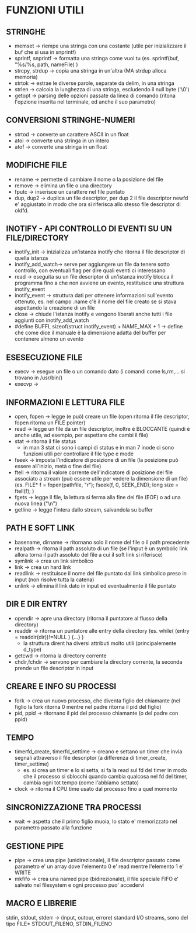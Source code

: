 # FUNZIONI UTILI

## STRINGHE
- memset  -> riempe una stringa con una costante (utile per inizializzare il buf che si usa in snprintf)
- sprintf, snprintf  -> formatta una stringa come vuoi tu (es. sprintf(buf, "%s/%s, path, nameFile) )
- strcpy, strdup    -> copia una stringa in un'altra (MA strdup alloca memoria)
- strtok  -> estrae le diverse parole, separate da delim, in una stringa 
- strlen  -> calcola la lunghezza di una stringa, escludendo il null byte ('\0')
- getopt  -> parsing delle opzioni passate da linea di comando (ritona l'opzione inserita nel terminale, ed anche il suo parametro)


## CONVERSIONI STRINGHE-NUMERI
- strtod -> converte un carattere ASCII in un float 
- atoi   -> converte una stringa in un intero
- atof   -> converte una stringa in un float

## MODIFICHE FILE
- rename -> permette di cambiare il nome o la posizione del file
- remove -> elimina un file o una directory
- fputc  -> inserisce un carattere nel file puntato 
- dup, dup2  -> duplica un file descriptor, per dup 2 il file descriptor
       newfd e' aggiustato in modo che ora si riferisca allo stesso file descriptor di oldfd.

## INOTIFY -  API CONTROLLO DI EVENTI SU UN FILE/DIRECTORY
- inotify_init -> inizializza un'istanza inotify che ritorna il file descriptor di quella istanza
- inotify_add_watch-> serve per aggiungere un file da tenere sotto controllo, con eventuali flag per dire quali eventi ci interessano
- read -> eseguita su un file descriptor di un'istanza inotify blocca il programma fino a che non avviene un evento, restituisce una struttura inotify_event
- inotify_event -> struttura dati per ottenere informazioni sull'evento ottenuto, es. nel campo .name c'è il nome del file creato se si stava aspettando la creazione di un file
- close -> chiude l'istanza inotify e vengono liberati anche tutti i file aggiunti con inotify_add_watch 
- #define BUFFL sizeof(struct inotify_event) + NAME_MAX + 1 -> define che come dice il manuale è la dimensione adatta del buffer per contenere almeno un evento

## ESESECUZIONE FILE
- execv -> esegue un file o un comando dato (i comandi come ls,rm,... si trovano in /usr/bin/)
- execvp -> 


## INFORMAZIONI E LETTURA FILE
- open, fopen -> legge (e può) creare un file (open ritorna il file descriptor, fopen ritorna un FILE pointer)
- read  -> legge un file da un file descriptor, inoltre è BLOCCANTE (quindi è anche utile, ad esempio, per aspettare che cambi il file)
- stat  -> ritorna il file status
    - in man 3 stat ci sono i campi di status e in man 7 inode ci sono funzioni utili per controllare il file type e mode
- fseek -> imposta l'indicatore di posizione di un file (la posizione può essere all'inizio, metà o fine del file)
- ftell ->  ritorna il valore corrente dell'indicatore di posizione del file associato a stream (può essere utile per vedere la dimensione di un file)
            (es. FILE* f = fopen(pathfile, "r"); fseek(f, 0, SEEK_END); long size = ftell(f); )
- fgets  -> legge  il file, la lettura si ferma alla fine del file (EOF) o ad una nuova linea ("\n")
- getline  -> legge l'intera dallo stream, salvandola su buffer


## PATH E SOFT LINK
- basename, dirname -> ritornano solo il nome del file o il path precedente
- realpath -> ritorna il path assoluto di un file (se l'input è un symbolic link allora torna il path assoluto del file a cui il soft link si riferisce)
- symlink  -> crea un link simbolico 
- link     -> crea un hard link
- readlink -> restituisce il nome del file puntato dal link simbolico preso in input (non risolve tutta la catena)
- unlink   -> elimina il link dato in input ed eventualmente il file puntato

## DIR E DIR ENTRY
- opendir -> apre una directory (ritorna il puntatore al flusso della directory)
- readdir -> ritorna un puntatore alle entry della directory (es. while( (entry = readdir(dir))!=NULL ) {...}  )
    - la struttura dirent ha diversi attributi molto utili (principalemente d_type)
- getcwd  -> ritorna la directory corrente 
- chdir,fchdir -> servono per cambiare la directory corrente, la seconda prende un file descriptor in input 


## CREARE E INFO SU PROCESSI
- fork -> crea un nuovo processo, che diventa figlio del chiamante (nel figlio la fork ritorna 0 mentre nel padre ritorna il pid del figlio)
- pid, ppid -> ritornano il pid del processo chiamante (o del padre con ppid)


## TEMPO 
- timerfd_create, timerfd_settime -> creano e settano un timer che invia segnali attraverso il file descriptor (a differenza di timer_create, timer_settime)
    - es. si crea un timer e lo si setta, si fa la read sul fd del timer in modo che il processo si sblocchi quando cambia qualcosa nel fd del timer, cambia ogni tot tempo (come l'abbiamo settato)
- clock -> ritorna il CPU time usato dal processo fino a quel momento


## SINCRONIZZAZIONE TRA PROCESSI
- wait  -> aspetta che il primo figlio muoia, lo stato e' memorizzato nel parametro passato alla funzione


## GESTIONE PIPE
- pipe  -> crea una pipe (unidirezionale), il file descriptor passato come parametro e' un array dove l'elemento 0 e' read mentre l'elemento 1 e' WRITE 
- mkfifo  -> crea una named pipe (bidirezionale), il file speciale FIFO e' salvato nel filesystem e ogni processo puo' accedervi


## MACRO E LIBRERIE
stdin, stdout, stderr  -> (input, outour, errore) standard I/O streams, sono del tipo FILE* 
STDOUT_FILENO, STDIN_FILENO
